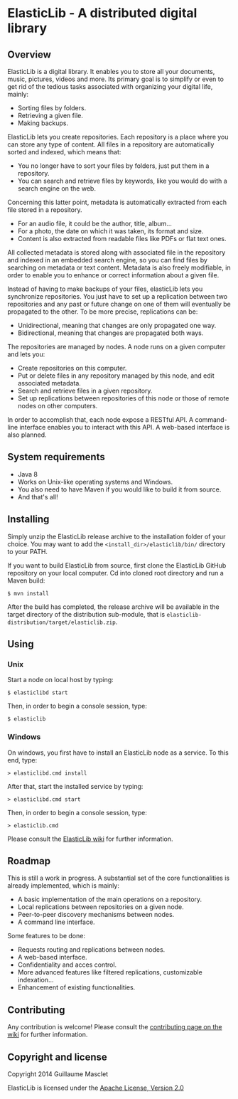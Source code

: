 ElasticLib - A distributed digital library
==========================================

## Overview

ElasticLib is a digital library. It enables you to store all your documents, music, pictures, videos and more.
Its primary goal is to simplify or even to get rid of the tedious tasks associated with organizing your digital life, mainly:

* Sorting files by folders.
* Retrieving a given file.
* Making backups.

ElasticLib lets you create repositories. Each repository is a place where you can store any type of content.
All files in a repository are automatically sorted and indexed, which means that:

* You no longer have to sort your files by folders, just put them in a repository.
* You can search and retrieve files by keywords, like you would do with a search engine on the web.

Concerning this latter point, metadata is automatically extracted from each file stored in a repository.

* For an audio file, it could be the author, title, album...
* For a photo, the date on which it was taken, its format and size.
* Content is also extracted from readable files like PDFs or flat text ones.

All collected metadata is stored along with associated file in the repository and indexed in an embedded search engine,
so you can find files by searching on metadata or text content. Metadata is also freely modifiable, in order to enable you to
enhance or correct information about a given file.

Instead of having to make backups of your files, elasticLib lets you synchronize repositories. You just have to
set up a replication between two repositories and any past or future change on one of them will eventually be
propagated to the other. To be more precise, replications can be:

* Unidirectional, meaning that changes are only propagated one way.
* Bidirectional, meaning that changes are propagated both ways.

The repositories are managed by nodes. A node runs on a given computer and lets you:

* Create repositories on this computer.
* Put or delete files in any repository managed by this node, and edit associated metadata.
* Search and retrieve files in a given repository.
* Set up replications between repositories of this node or those of remote nodes on other computers.

In order to accomplish that, each node expose a RESTful API. A command-line interface enables you to interact with this API.
A web-based interface is also planned.



## System requirements

* Java 8
* Works on Unix-like operating systems and Windows.
* You also need to have Maven if you would like to build it from source.
* And that's all!



## Installing

Simply unzip the ElasticLib release archive to the installation folder of your choice. 
You may want to add the `<install_dir>/elasticlib/bin/` directory to your PATH.

If you want to build ElasticLib from source, first clone the ElasticLib GitHub repository on your local computer. 
Cd into cloned root directory and run a Maven build:

```
$ mvn install
```

After the build has completed, the release archive will be available in the target directory of the distribution sub-module,
that is `elasticlib-distribution/target/elasticlib.zip`.



## Using

### Unix

Start a node on local host by typing:

```
$ elasticlibd start
```

Then, in order to begin a console session, type:

```
$ elasticlib
```

### Windows

On windows, you first have to install an ElasticLib node as a service. To this end, type:

```
> elasticlibd.cmd install
```

After that, start the installed service by typing:

```
> elasticlibd.cmd start
```

Then, in order to begin a console session, type:

```
> elasticlib.cmd
```

Please consult the [ElasticLib wiki](https://github.com/elasticlib/elasticlib/wiki) for further information.



## Roadmap

This is still a work in progress. A substantial set of the core functionalities is already implemented, which is mainly:

* A basic implementation of the main operations on a repository.
* Local replications between repositories on a given node.
* Peer-to-peer discovery mechanisms between nodes.
* A command line interface.

Some features to be done:

* Requests routing and replications between nodes.
* A web-based interface.
* Confidentiality and acces control.
* More advanced features like filtered replications, customizable indexation...
* Enhancement of existing functionalities.



## Contributing

Any contribution is welcome! Please consult the [contributing page on the wiki](https://github.com/elasticlib/elasticlib/wiki/Contributing) for further information.



## Copyright and license

Copyright 2014 Guillaume Masclet

ElasticLib is licensed under the [Apache License, Version 2.0](http://www.apache.org/licenses/LICENSE-2.0)

